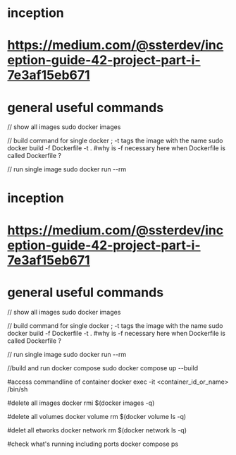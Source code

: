 # inception

# https://medium.com/@ssterdev/inception-guide-42-project-part-i-7e3af15eb671

# general useful commands
// show all images
sudo docker images

// build command for single docker ; -t <Name> tags the image with the name
sudo docker build -f Dockerfile -t <Name> .
#why is -f necessary here when Dockerfile is called Dockerfile ?

// run single image
sudo docker run --rm <Name>

# inception

# https://medium.com/@ssterdev/inception-guide-42-project-part-i-7e3af15eb671

# general useful commands
// show all images
sudo docker images

// build command for single docker ; -t <Name> tags the image with the name
sudo docker build -f Dockerfile -t <Name> .
#why is -f necessary here when Dockerfile is called Dockerfile ?

// run single image
sudo docker run --rm <Name>

//build and run docker compose
sudo docker compose up --build


#access commandline of container
docker exec -it <container_id_or_name> /bin/sh

#delete all images
docker rmi $(docker images -q)

#delete all volumes
docker volume rm $(docker volume ls -q)

#delet all etworks
docker network rm $(docker network ls -q)

#check what's running including ports
docker compose ps



